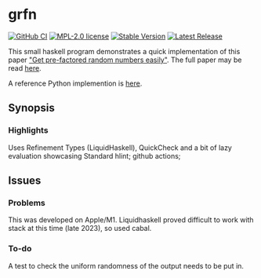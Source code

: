 # grfn
[![GitHub CI](https://github.com/ThreeEyedGod/MaximumCity/workflows/CI/badge.svg)](https://github.com/ThreeEyedGod/GRFN/actions) [![MPL-2.0 license](https://img.shields.io/badge/license-MPL--2.0-blue.svg)](https://github.com/threeeyedgod/GRFN/blob/main/LICENSE)
[![Stable Version](https://img.shields.io/github/v/tag/ThreeEyedGod/GRFN)](https://img.shields.io/github/v/tag/ThreeEyedGod/grfn)
[![Latest Release](https://img.shields.io/github/v/release/ThreeEyedGod/GRFN?color=%233D9970)](https://img.shields.io/github/v/release/ThreeEyedGod/grfn?color=%233D9970)


This small haskell program demonstrates a quick implementation of this paper ["Get pre-factored random numbers easily"](https://twitter.com/michael_nielsen/status/1724854680990486780?s=20). The full paper may be read [here](https://link.springer.com/content/pdf/10.1007/s00145-003-0051-5.pdf).

A reference Python implemention is [here](https://www.johndcook.com/blog/2023/11/17/factored-random-numbers/).

Synopsis
---------

### Highlights
Uses Refinement Types (LiquidHaskell), QuickCheck and a bit of lazy evaluation showcasing
Standard hlint; github actions; 

Issues
---------

### Problems
This was developed on Apple/M1. Liquidhaskell proved difficult to work with stack at this time (late 2023), so used cabal. 
### To-do
A test to check the uniform randomness of the output needs to be put in. 




